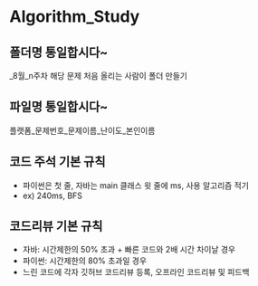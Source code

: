 # Algorithm_Study

## 폴더명 통일합시다~
_8월_n주차
해당 문제 처음 올리는 사람이 폴더 만들기 

## 파일명 통일합시다~
플랫폼_문제번호_문제이름_난이도_본인이름

## 코드 주석 기본 규칙
- 파이썬은 첫 줄, 자바는 main 클래스 윗 줄에 ms, 사용 알고리즘 적기
- ex) 240ms, BFS

## 코드리뷰 기본 규칙
- 자바: 시간제한의 50% 초과 + 빠른 코드와 2배 시간 차이날 경우
- 파이썬: 시간제한의 80% 초과일 경우
- 느린 코드에 각자 깃허브 코드리뷰 등록, 오프라인 코드리뷰 및 피드백
